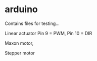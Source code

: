# arduino
Contains files for testing...

Linear actuator
Pin 9 = PWM, Pin 10 = DIR

Maxon motor,


Stepper motor
